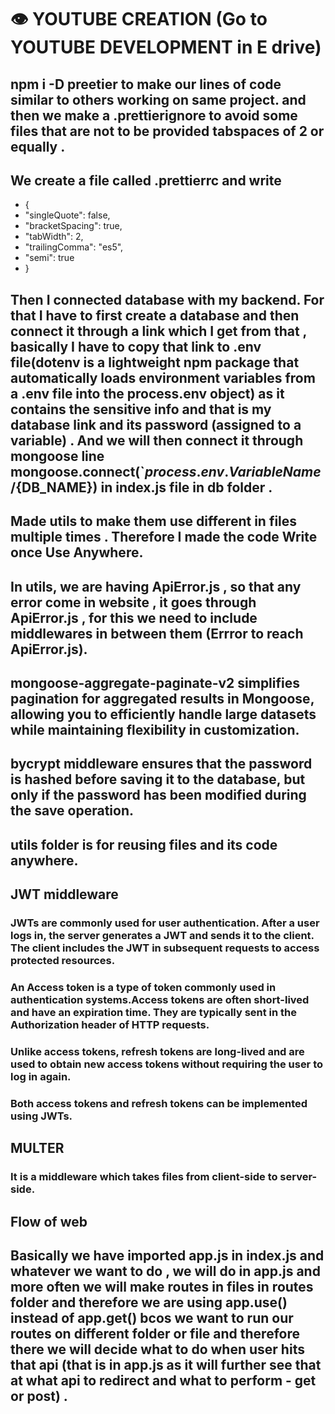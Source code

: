 # 👁️ YOUTUBE CREATION (Go to YOUTUBE DEVELOPMENT in E drive)
## npm i -D preetier to make our lines of code similar to others working on same project. and then we make a .prettierignore to avoid some files that are not to be provided tabspaces of 2 or equally .
## We create a file  called .prettierrc and write 
- {
-  "singleQuote": false,
-  "bracketSpacing": true,
-  "tabWidth": 2,
-  "trailingComma": "es5",
-  "semi": true
- }
## Then I connected database with my backend. For that I have to first create a database and then connect it through a link which I get from that , basically I have to copy that link to .env file(dotenv is a lightweight npm package that automatically loads environment variables from a .env file into the process.env object) as it contains the sensitive info and that is my database link and its password (assigned to a variable) . And we will then connect it through mongoose line mongoose.connect(`${process.env.VariableName}/${DB_NAME}) in index.js file in db folder . 
## Made utils to make them use different in files multiple times . Therefore I made the code Write once Use Anywhere.
## In utils, we are having ApiError.js , so that any error come in website , it goes through ApiError.js , for this we need to include middlewares in between them (Errror to reach ApiError.js).
## mongoose-aggregate-paginate-v2 simplifies pagination for aggregated results in Mongoose, allowing you to efficiently handle large datasets while maintaining flexibility in customization.
## bycrypt middleware ensures that the password is hashed before saving it to the database, but only if the password has been modified during the save operation.
## utils folder is for reusing files and its code anywhere.
## JWT middleware
### JWTs are commonly used for user authentication. After a user logs in, the server generates a JWT and sends it to the client. The client includes the JWT in subsequent requests to access protected resources.
### An Access token is a type of token commonly used in authentication systems.Access tokens are often short-lived and have an expiration time. They are typically sent in the Authorization header of HTTP requests.
### Unlike access tokens, refresh tokens are long-lived and are used to obtain new access tokens without requiring the user to log in again.
### Both access tokens and refresh tokens can be implemented using JWTs.
## MULTER 
### It is a middleware which takes files from client-side to server-side. 
## Flow of web
## Basically we have imported app.js in index.js and whatever we want to do , we will do in app.js and more often we will make routes in files in routes folder and therefore we are using app.use() instead of app.get() bcos we want to run our routes on different folder or file and therefore there we will decide what to do when user hits that api (that is in app.js as it will further see that at what api to redirect and what to perform - get or post) .
